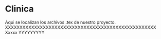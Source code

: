 # Clinica
Aqui se localizan los archivos .tex de nuestro proyecto.
XXXXXXXXXXXXXXXXXXXXXXXXXXXXXXXXXXXXXXXXXXXXXXXXXXXXXxxxx
YYYYYYYYY
